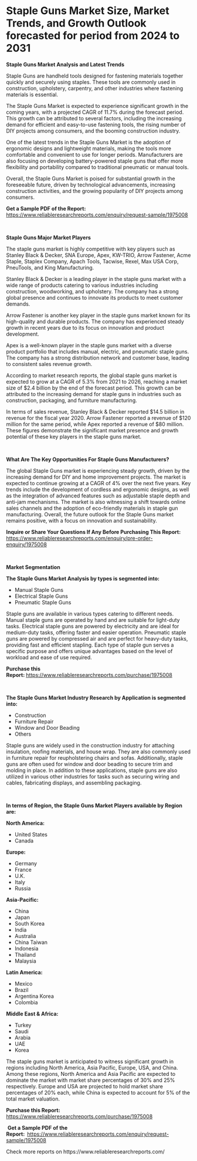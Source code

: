 <p><h1>Staple Guns Market Size, Market Trends, and Growth Outlook forecasted for period from 2024 to 2031</h1></p><p><strong>Staple Guns Market Analysis and Latest Trends</strong></p>
<p><p>Staple Guns are handheld tools designed for fastening materials together quickly and securely using staples. These tools are commonly used in construction, upholstery, carpentry, and other industries where fastening materials is essential.</p><p>The Staple Guns Market is expected to experience significant growth in the coming years, with a projected CAGR of 11.7% during the forecast period. This growth can be attributed to several factors, including the increasing demand for efficient and easy-to-use fastening tools, the rising number of DIY projects among consumers, and the booming construction industry.</p><p>One of the latest trends in the Staple Guns Market is the adoption of ergonomic designs and lightweight materials, making the tools more comfortable and convenient to use for longer periods. Manufacturers are also focusing on developing battery-powered staple guns that offer more flexibility and portability compared to traditional pneumatic or manual tools.</p><p>Overall, the Staple Guns Market is poised for substantial growth in the foreseeable future, driven by technological advancements, increasing construction activities, and the growing popularity of DIY projects among consumers.</p></p>
<p><strong>Get a Sample PDF of the Report:&nbsp;</strong> <a href="https://www.reliableresearchreports.com/enquiry/request-sample/1975008">https://www.reliableresearchreports.com/enquiry/request-sample/1975008</a></p>
<p>&nbsp;</p>
<p><strong>Staple Guns Major Market Players</strong></p>
<p><p>The staple guns market is highly competitive with key players such as Stanley Black & Decker, SNA Europe, Apex, KW-TRIO, Arrow Fastener, Acme Staple, Staplex Company, Apach Tools, Tacwise, Rexel, Max USA Corp, PneuTools, and King Manufacturing.</p><p>Stanley Black & Decker is a leading player in the staple guns market with a wide range of products catering to various industries including construction, woodworking, and upholstery. The company has a strong global presence and continues to innovate its products to meet customer demands.</p><p>Arrow Fastener is another key player in the staple guns market known for its high-quality and durable products. The company has experienced steady growth in recent years due to its focus on innovation and product development.</p><p>Apex is a well-known player in the staple guns market with a diverse product portfolio that includes manual, electric, and pneumatic staple guns. The company has a strong distribution network and customer base, leading to consistent sales revenue growth.</p><p>According to market research reports, the global staple guns market is expected to grow at a CAGR of 5.3% from 2021 to 2026, reaching a market size of $2.4 billion by the end of the forecast period. This growth can be attributed to the increasing demand for staple guns in industries such as construction, packaging, and furniture manufacturing.</p><p>In terms of sales revenue, Stanley Black & Decker reported $14.5 billion in revenue for the fiscal year 2020. Arrow Fastener reported a revenue of $120 million for the same period, while Apex reported a revenue of $80 million. These figures demonstrate the significant market presence and growth potential of these key players in the staple guns market.</p></p>
<p>&nbsp;</p>
<p><strong>What Are The Key Opportunities For Staple Guns Manufacturers?</strong></p>
<p><p>The global Staple Guns market is experiencing steady growth, driven by the increasing demand for DIY and home improvement projects. The market is expected to continue growing at a CAGR of 4% over the next five years. Key trends include the development of cordless and ergonomic designs, as well as the integration of advanced features such as adjustable staple depth and anti-jam mechanisms. The market is also witnessing a shift towards online sales channels and the adoption of eco-friendly materials in staple gun manufacturing. Overall, the future outlook for the Staple Guns market remains positive, with a focus on innovation and sustainability.</p></p>
<p><strong>Inquire or Share Your Questions If Any Before Purchasing This Report:</strong> <a href="https://www.reliableresearchreports.com/enquiry/pre-order-enquiry/1975008">https://www.reliableresearchreports.com/enquiry/pre-order-enquiry/1975008</a></p>
<p>&nbsp;</p>
<p><strong>Market Segmentation</strong></p>
<p><strong>The Staple Guns Market Analysis by types is segmented into:</strong></p>
<p><ul><li>Manual Staple Guns</li><li>Electrical Staple Guns</li><li>Pneumatic Staple Guns</li></ul></p>
<p><p>Staple guns are available in various types catering to different needs. Manual staple guns are operated by hand and are suitable for light-duty tasks. Electrical staple guns are powered by electricity and are ideal for medium-duty tasks, offering faster and easier operation. Pneumatic staple guns are powered by compressed air and are perfect for heavy-duty tasks, providing fast and efficient stapling. Each type of staple gun serves a specific purpose and offers unique advantages based on the level of workload and ease of use required.</p></p>
<p><strong>Purchase this Report:&nbsp;</strong><a href="https://www.reliableresearchreports.com/purchase/1975008">https://www.reliableresearchreports.com/purchase/1975008</a></p>
<p>&nbsp;</p>
<p><strong>The Staple Guns Market Industry Research by Application is segmented into:</strong></p>
<p><ul><li>Construction</li><li>Furniture Repair</li><li>Window and Door Beading</li><li>Others</li></ul></p>
<p><p>Staple guns are widely used in the construction industry for attaching insulation, roofing materials, and house wrap. They are also commonly used in furniture repair for reupholstering chairs and sofas. Additionally, staple guns are often used for window and door beading to secure trim and molding in place. In addition to these applications, staple guns are also utilized in various other industries for tasks such as securing wiring and cables, fabricating displays, and assembling packaging.</p></p>
<p>&nbsp;</p>
<p><strong>In terms of Region, the Staple Guns Market Players available by Region are:</strong></p>
<p>
    <p> <strong> North America: </strong>
        <ul>
            <li>United States</li>
            <li>Canada</li>
        </ul>
        </p> 
    <p> <strong> Europe: </strong>
        <ul>
            <li>Germany</li>
            <li>France</li>
            <li>U.K.</li>
            <li>Italy</li>
            <li>Russia</li>
        </ul>
        </p> 
    <p> <strong> Asia-Pacific: </strong>
        <ul>
            <li>China</li>
            <li>Japan</li>
            <li>South Korea</li>
            <li>India</li>
            <li>Australia</li>
            <li>China Taiwan</li>
            <li>Indonesia</li>
            <li>Thailand</li>
            <li>Malaysia</li>
        </ul>
        </p> 
    <p> <strong> Latin America: </strong>
        <ul>
            <li>Mexico</li>
            <li>Brazil</li>
            <li>Argentina Korea</li>
            <li>Colombia</li>
        </ul>
        </p> 
    <p> <strong> Middle East & Africa: </strong>
        <ul>
            <li>Turkey</li>
            <li>Saudi</li>
            <li>Arabia</li>
            <li>UAE</li>
            <li>Korea</li>
        </ul>
    </p>
    </p>
<p><p>The staple guns market is anticipated to witness significant growth in regions including North America, Asia Pacific, Europe, USA, and China. Among these regions, North America and Asia Pacific are expected to dominate the market with market share percentages of 30% and 25% respectively. Europe and USA are projected to hold market share percentages of 20% each, while China is expected to account for 5% of the total market valuation.</p></p>
<p><strong>Purchase this Report: </strong><a href="https://www.reliableresearchreports.com/purchase/1975008">https://www.reliableresearchreports.com/purchase/1975008</a></p>
<p>&nbsp;<strong>Get a Sample PDF of the Report:&nbsp;&nbsp;</strong><a href="https://www.reliableresearchreports.com/enquiry/request-sample/1975008">https://www.reliableresearchreports.com/enquiry/request-sample/1975008</a></p>
<p><strong></strong></p>
<p>Check more reports on https://www.reliableresearchreports.com/</p>